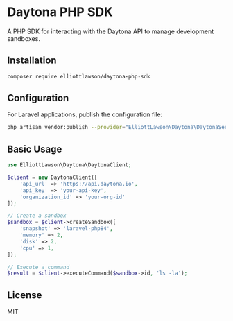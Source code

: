 # Daytona PHP SDK

A PHP SDK for interacting with the Daytona API to manage development sandboxes.

## Installation

```bash
composer require elliottlawson/daytona-php-sdk
```

## Configuration

For Laravel applications, publish the configuration file:

```bash
php artisan vendor:publish --provider="ElliottLawson\Daytona\DaytonaServiceProvider"
```

## Basic Usage

```php
use ElliottLawson\Daytona\DaytonaClient;

$client = new DaytonaClient([
    'api_url' => 'https://api.daytona.io',
    'api_key' => 'your-api-key',
    'organization_id' => 'your-org-id'
]);

// Create a sandbox
$sandbox = $client->createSandbox([
    'snapshot' => 'laravel-php84',
    'memory' => 2,
    'disk' => 2,
    'cpu' => 1,
]);

// Execute a command
$result = $client->executeCommand($sandbox->id, 'ls -la');
```

## License

MIT